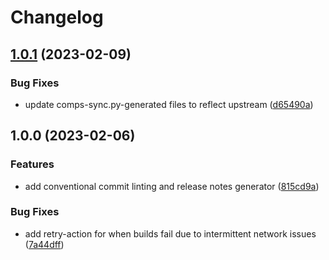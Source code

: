 # Changelog

## [1.0.1](https://github.com/ublue-os/vauxite/compare/v1.0.0...v1.0.1) (2023-02-09)


### Bug Fixes

* update comps-sync.py-generated files to reflect upstream ([d65490a](https://github.com/ublue-os/vauxite/commit/d65490a2cf64462428dc537575c1c2acdfd20ae1))

## 1.0.0 (2023-02-06)


### Features

* add conventional commit linting and release notes generator ([815cd9a](https://github.com/ublue-os/vauxite/commit/815cd9ad0c05c893918a53cd130694445f3c9c98))


### Bug Fixes

* add retry-action for when builds fail due to intermittent network issues ([7a44dff](https://github.com/ublue-os/vauxite/commit/7a44dff5b8f1ea9cee918af7044c98cd50c29cd7))
